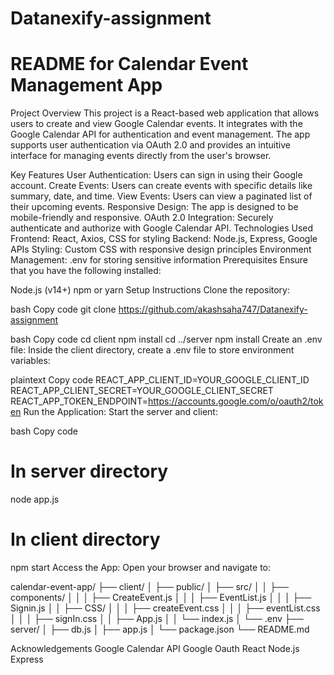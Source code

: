 # Datanexify-assignment

# README for Calendar Event Management App
Project Overview
This project is a React-based web application that allows users to create and view Google Calendar events. It integrates with the Google Calendar API for authentication and event management. The app supports user authentication via OAuth 2.0 and provides an intuitive interface for managing events directly from the user's browser.

Key Features
User Authentication: Users can sign in using their Google account.
Create Events: Users can create events with specific details like summary, date, and time.
View Events: Users can view a paginated list of their upcoming events.
Responsive Design: The app is designed to be mobile-friendly and responsive.
OAuth 2.0 Integration: Securely authenticate and authorize with Google Calendar API.
Technologies Used
Frontend: React, Axios, CSS for styling
Backend: Node.js, Express, Google APIs
Styling: Custom CSS with responsive design principles
Environment Management: .env for storing sensitive information
Prerequisites
Ensure that you have the following installed:

Node.js (v14+)
npm or yarn
Setup Instructions
Clone the repository:

bash
Copy code
git clone https://github.com/akashsaha747/Datanexify-assignment


bash
Copy code
cd client
npm install
cd ../server
npm install
Create an .env file: Inside the client directory, create a .env file to store environment variables:

plaintext
Copy code
REACT_APP_CLIENT_ID=YOUR_GOOGLE_CLIENT_ID
REACT_APP_CLIENT_SECRET=YOUR_GOOGLE_CLIENT_SECRET
REACT_APP_TOKEN_ENDPOINT=https://accounts.google.com/o/oauth2/token
Run the Application: Start the server and client:

bash
Copy code
# In server directory
node app.js

# In client directory
npm start
Access the App: Open your browser and navigate to:


calendar-event-app/
├── client/
│   ├── public/
│   ├── src/
│   │   ├── components/
│   │   │   ├── CreateEvent.js
│   │   │   ├── EventList.js
│   │   │   ├── Signin.js
│   │   ├── CSS/
│   │   │   ├── createEvent.css
│   │   │   ├── eventList.css
│   │   │   ├── signIn.css
│   │   ├── App.js
│   │   └── index.js
│   └── .env
├── server/
│   ├── db.js
│   ├── app.js
│   └── package.json
└── README.md


Acknowledgements
Google Calendar API
Google Oauth
React
Node.js
Express